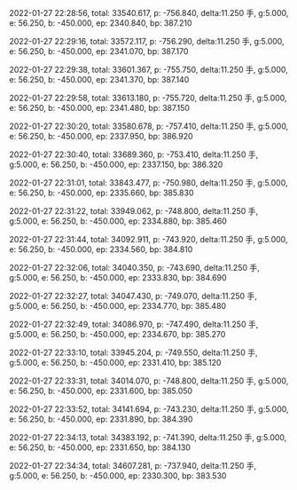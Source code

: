 2022-01-27 22:28:56, total: 33540.617, p: -756.840, delta:11.250 手, g:5.000, e: 56.250, b: -450.000, ep: 2340.840, bp: 387.210

2022-01-27 22:29:16, total: 33572.117, p: -756.290, delta:11.250 手, g:5.000, e: 56.250, b: -450.000, ep: 2341.070, bp: 387.170

2022-01-27 22:29:38, total: 33601.367, p: -755.750, delta:11.250 手, g:5.000, e: 56.250, b: -450.000, ep: 2341.370, bp: 387.140

2022-01-27 22:29:58, total: 33613.180, p: -755.720, delta:11.250 手, g:5.000, e: 56.250, b: -450.000, ep: 2341.480, bp: 387.150

2022-01-27 22:30:20, total: 33580.678, p: -757.410, delta:11.250 手, g:5.000, e: 56.250, b: -450.000, ep: 2337.950, bp: 386.920

2022-01-27 22:30:40, total: 33689.360, p: -753.410, delta:11.250 手, g:5.000, e: 56.250, b: -450.000, ep: 2337.150, bp: 386.320

2022-01-27 22:31:01, total: 33843.477, p: -750.980, delta:11.250 手, g:5.000, e: 56.250, b: -450.000, ep: 2335.660, bp: 385.830

2022-01-27 22:31:22, total: 33949.062, p: -748.800, delta:11.250 手, g:5.000, e: 56.250, b: -450.000, ep: 2334.880, bp: 385.460

2022-01-27 22:31:44, total: 34092.911, p: -743.920, delta:11.250 手, g:5.000, e: 56.250, b: -450.000, ep: 2334.560, bp: 384.810

2022-01-27 22:32:06, total: 34040.350, p: -743.690, delta:11.250 手, g:5.000, e: 56.250, b: -450.000, ep: 2333.830, bp: 384.690

2022-01-27 22:32:27, total: 34047.430, p: -749.070, delta:11.250 手, g:5.000, e: 56.250, b: -450.000, ep: 2334.770, bp: 385.480

2022-01-27 22:32:49, total: 34086.970, p: -747.490, delta:11.250 手, g:5.000, e: 56.250, b: -450.000, ep: 2334.670, bp: 385.270

2022-01-27 22:33:10, total: 33945.204, p: -749.550, delta:11.250 手, g:5.000, e: 56.250, b: -450.000, ep: 2331.410, bp: 385.120

2022-01-27 22:33:31, total: 34014.070, p: -748.800, delta:11.250 手, g:5.000, e: 56.250, b: -450.000, ep: 2331.600, bp: 385.050

2022-01-27 22:33:52, total: 34141.694, p: -743.230, delta:11.250 手, g:5.000, e: 56.250, b: -450.000, ep: 2331.890, bp: 384.390

2022-01-27 22:34:13, total: 34383.192, p: -741.390, delta:11.250 手, g:5.000, e: 56.250, b: -450.000, ep: 2331.650, bp: 384.130

2022-01-27 22:34:34, total: 34607.281, p: -737.940, delta:11.250 手, g:5.000, e: 56.250, b: -450.000, ep: 2330.300, bp: 383.530
